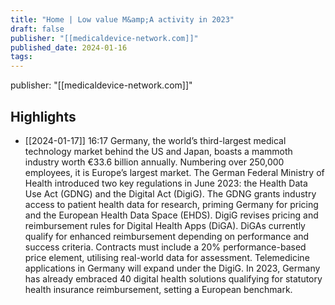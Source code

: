 ```yaml
---
title: "Home | Low value M&amp;A activity in 2023"
draft: false
publisher: "[[medicaldevice-network.com]]"
published_date: 2024-01-16
tags:
---
```

publisher: "[[medicaldevice-network.com]]"


## Highlights
* [[2024-01-17]] 16:17  Germany, the world’s third-largest medical technology market behind the US and Japan, boasts a mammoth industry worth €33.6 billion annually. Numbering over 250,000 employees, it is Europe’s largest market. The German Federal Ministry of Health introduced two key regulations in June 2023: the Health Data Use Act (GDNG) and the Digital Act (DigiG). The GDNG grants industry access to patient health data for research, priming Germany for pricing and the European Health Data Space (EHDS). DigiG revises pricing and reimbursement rules for Digital Health Apps (DiGA). DiGAs currently qualify for enhanced reimbursement depending on performance and success criteria. Contracts must include a 20% performance-based price element, utilising real-world data for assessment. Telemedicine applications in Germany will expand under the DigiG. In 2023, Germany has already embraced 40 digital health solutions qualifying for statutory health insurance reimbursement, setting a European benchmark.

